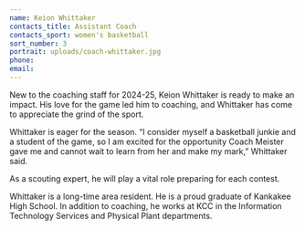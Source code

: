 ```yaml
---
name: Keion Whittaker
contacts_title: Assistant Coach
contacts_sport: women's basketball
sort_number: 3
portrait: uploads/coach-whittaker.jpg
phone:
email:
---
```

New to the coaching staff for 2024-25, Keion Whittaker is ready to make an impact. His love for the game led him to coaching, and Whittaker has come to appreciate the grind of the sport.

Whittaker is eager for the season. “I consider myself a basketball junkie and a student of the game, so I am excited for the opportunity Coach Meister gave me and cannot wait to learn from her and make my mark,” Whittaker said.

As a scouting expert, he will play a vital role preparing for each contest.

Whittaker is a long-time area resident. He is a proud graduate of Kankakee High School. In addition to coaching, he works at KCC in the Information Technology Services and Physical Plant departments.
